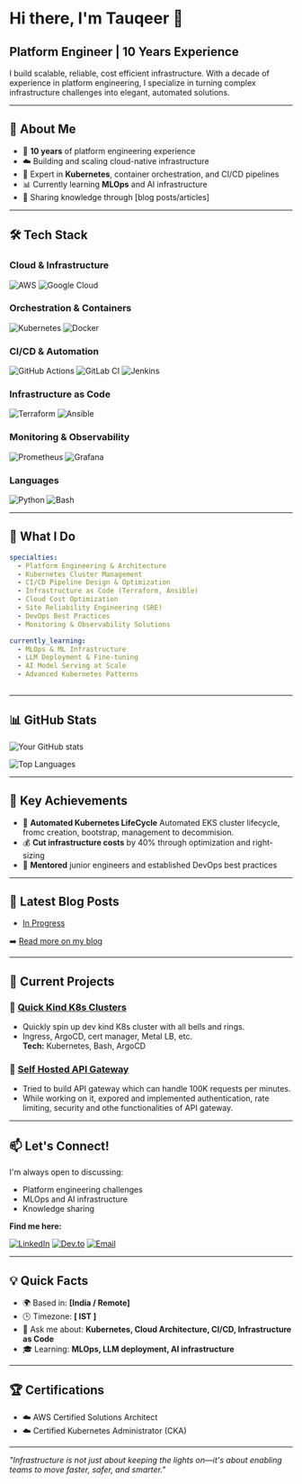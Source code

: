 # Hi there, I'm Tauqeer 👋

## Platform Engineer | 10 Years Experience

I build scalable, reliable, cost efficient infrastructure. With a decade of experience in platform engineering, I specialize in turning complex infrastructure challenges into elegant, automated solutions.

---

## 🚀 About Me

- 🔧 **10 years** of platform engineering experience
- ☁️ Building and scaling cloud-native infrastructure
- 🐳 Expert in **Kubernetes**, container orchestration, and CI/CD pipelines
- 📊 Currently learning **MLOps** and AI infrastructure
- 📝 Sharing knowledge through [blog posts/articles]

---

## 🛠️ Tech Stack

### Cloud & Infrastructure
![AWS](https://img.shields.io/badge/AWS-%23FF9900.svg?style=for-the-badge&logo=amazon-aws&logoColor=white)
![Google Cloud](https://img.shields.io/badge/GoogleCloud-%234285F4.svg?style=for-the-badge&logo=google-cloud&logoColor=white)

### Orchestration & Containers
![Kubernetes](https://img.shields.io/badge/kubernetes-%23326ce5.svg?style=for-the-badge&logo=kubernetes&logoColor=white)
![Docker](https://img.shields.io/badge/docker-%230db7ed.svg?style=for-the-badge&logo=docker&logoColor=white)

### CI/CD & Automation
![GitHub Actions](https://img.shields.io/badge/github%20actions-%232671E5.svg?style=for-the-badge&logo=githubactions&logoColor=white)
![GitLab CI](https://img.shields.io/badge/gitlab%20ci-%23181717.svg?style=for-the-badge&logo=gitlab&logoColor=white)
![Jenkins](https://img.shields.io/badge/jenkins-%232C5263.svg?style=for-the-badge&logo=jenkins&logoColor=white)

### Infrastructure as Code
![Terraform](https://img.shields.io/badge/terraform-%235835CC.svg?style=for-the-badge&logo=terraform&logoColor=white)
![Ansible](https://img.shields.io/badge/ansible-%231A1918.svg?style=for-the-badge&logo=ansible&logoColor=white)

### Monitoring & Observability
![Prometheus](https://img.shields.io/badge/Prometheus-E6522C?style=for-the-badge&logo=Prometheus&logoColor=white)
![Grafana](https://img.shields.io/badge/grafana-%23F46800.svg?style=for-the-badge&logo=grafana&logoColor=white)

### Languages
![Python](https://img.shields.io/badge/python-3670A0?style=for-the-badge&logo=python&logoColor=ffdd54)
![Bash](https://img.shields.io/badge/bash-%23121011.svg?style=for-the-badge&logo=gnu-bash&logoColor=white)

---

## 💼 What I Do

```yaml
specialties:
  - Platform Engineering & Architecture
  - Kubernetes Cluster Management
  - CI/CD Pipeline Design & Optimization
  - Infrastructure as Code (Terraform, Ansible)
  - Cloud Cost Optimization
  - Site Reliability Engineering (SRE)
  - DevOps Best Practices
  - Monitoring & Observability Solutions

currently_learning:
  - MLOps & ML Infrastructure
  - LLM Deployment & Fine-tuning
  - AI Model Serving at Scale
  - Advanced Kubernetes Patterns
  
```

---

## 📊 GitHub Stats

![Your GitHub stats](https://github-readme-stats.vercel.app/api?username=iamtahmad1&show_icons=true&theme=tokyonight&hide_border=true&count_private=true)

![Top Languages](https://github-readme-stats.vercel.app/api/top-langs/?username=iamtahmad1&layout=compact&theme=tokyonight&hide_border=true)

---

## 🎯 Key Achievements

- 🚀 **Automated Kubernetes LifeCycle** Automated EKS cluster lifecycle, fromc creation, bootstrap, management to decommision. 
- 💰 **Cut infrastructure costs** by 40% through optimization and right-sizing
- 👥 **Mentored** junior engineers and established DevOps best practices

---

## 📝 Latest Blog Posts

<!-- BLOG-POST-LIST:START -->
- [In Progress](#)

<!-- BLOG-POST-LIST:END -->

➡️ [Read more on my blog](#)

---

## 🌱 Current Projects

### 🔨 [Quick Kind K8s Clusters](https://github.com/iamtahmad1/kind-k8s-clusters)
- Quickly spin up dev kind K8s cluster with all bells and rings.
- Ingress, ArgoCD, cert manager, Metal LB, etc.  
**Tech:** Kubernetes, Bash, ArgoCD

### 🔨 [Self Hosted API Gateway](https://github.com/iamtahmad1/self-hosted-api-gateway)
- Tried to build API gateway which can handle 100K requests per minutes.
- While working on it, expored and implemented authentication, rate limiting, security and othe functionalities of API gateway.

---

## 📫 Let's Connect!

I'm always open to discussing:
- Platform engineering challenges
- MLOps and AI infrastructure
- Knowledge sharing

**Find me here:**

[![LinkedIn](https://img.shields.io/badge/LinkedIn-%230077B5.svg?style=for-the-badge&logo=linkedin&logoColor=white)](https://linkedin.com/in/tauqeer-ahmad-b6b6a8110)
[![Dev.to](https://img.shields.io/badge/dev.to-0A0A0A?style=for-the-badge&logo=dev.to&logoColor=white)](https://dev.to/iamtahmad1)
[![Email](https://img.shields.io/badge/Email-D14836?style=for-the-badge&logo=gmail&logoColor=white)](mailto:iamtahmad1@gmail.com)

---

## 💡 Quick Facts

- 🌍 Based in: **[India / Remote]**
- 🕒 Timezone: **[ IST ]**
- 💬 Ask me about: **Kubernetes, Cloud Architecture, CI/CD, Infrastructure as Code**
- 🎓 Learning: **MLOps, LLM deployment, AI infrastructure**

---

## 🏆 Certifications

- ☁️ AWS Certified Solutions Architect
- ☁️ Certified Kubernetes Administrator (CKA)


---

*"Infrastructure is not just about keeping the lights on—it's about enabling teams to move faster, safer, and smarter."*
